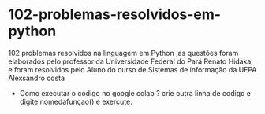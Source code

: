 # 102-problemas-resolvidos-em-python
102 problemas resolvidos na linguagem em Python ,as questões foram elaborados pelo professor da Universidade Federal do Pará Renato Hidaka, e foram resolvidos pelo Aluno do curso de Sistemas de informação da UFPA Alexsandro costa
 
 - Como executar o código no google colab ?
  crie outra linha de codigo e digite nomedafunçao() e exercute. 
 
 
